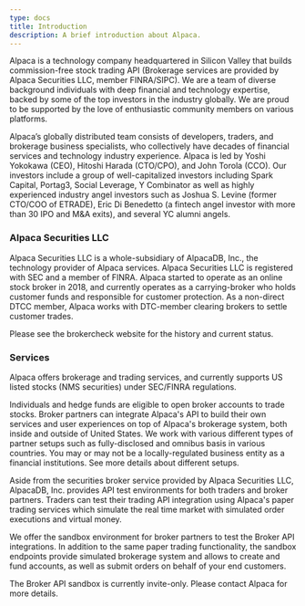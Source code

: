 ```yaml
---
type: docs
title: Introduction
description: A brief introduction about Alpaca.
---
```

Alpaca is a technology company headquartered in Silicon Valley that builds commission-free stock trading API
(Brokerage services are provided by Alpaca Securities LLC, member FINRA/SIPC).
We are a team of diverse background individuals with deep financial and technology expertise,
backed by some of the top investors in the industry globally.
We are proud to be supported by the love of enthusiastic community members on various platforms.

Alpaca’s globally distributed team consists of developers, traders, and brokerage business specialists,
who collectively have decades of financial services and technology industry experience.
Alpaca is led by Yoshi Yokokawa (CEO), Hitoshi Harada (CTO/CPO), and John Torola (CCO).
Our investors include a group of well-capitalized investors including Spark Capital,
Portag3, Social Leverage, Y Combinator as well as highly experienced industry angel
investors such as Joshua S. Levine (former CTO/COO of ETRADE), Eric Di Benedetto
(a fintech angel investor with more than 30 IPO and M&A exits),
and several YC alumni angels.

### Alpaca Securities LLC
Alpaca Securities LLC is a whole-subsidiary of AlpacaDB, Inc., the technology
provider of Alpaca services. Alpaca Securities LLC is registered with SEC
and a member of FINRA. Alpaca started to operate as an online stock broker in 2018,
and currently operates as a carrying-broker who holds customer funds and responsible
for customer protection. As a non-direct DTCC member, Alpaca works with DTC-member
clearing brokers to settle customer trades.

Please see the brokercheck website for the history and current status. 

### Services
Alpaca offers brokerage and trading services, and currently supports
US listed stocks (NMS securities) under SEC/FINRA regulations. 

Individuals and hedge funds are eligible to open broker accounts to trade stocks.
Broker partners can integrate Alpaca's API to build their own services
and user experiences on top of Alpaca's brokerage system, both inside and
outside of United States. We work with various different types of partner
setups such as fully-disclosed and omnibus basis in various countries.
You may or may not be a locally-regulated business entity as a financial
institutions. See more details about different setups.

Aside from the securities broker service provided by Alpaca Securities LLC,
AlpacaDB, Inc. provides API test environments for both traders and broker partners.
Traders can test their trading API integration using Alpaca's paper trading
services which simulate the real time market with simulated order executions and
virtual money.

We offer the sandbox environment for broker partners to test the Broker API
integrations. In addition to the same paper trading functionality, the sandbox
endpoints provide simulated brokerage system and allows to create and fund accounts,
as well as submit orders on behalf of your end customers.

The Broker API sandbox is currently invite-only. Please contact Alpaca for
more details.